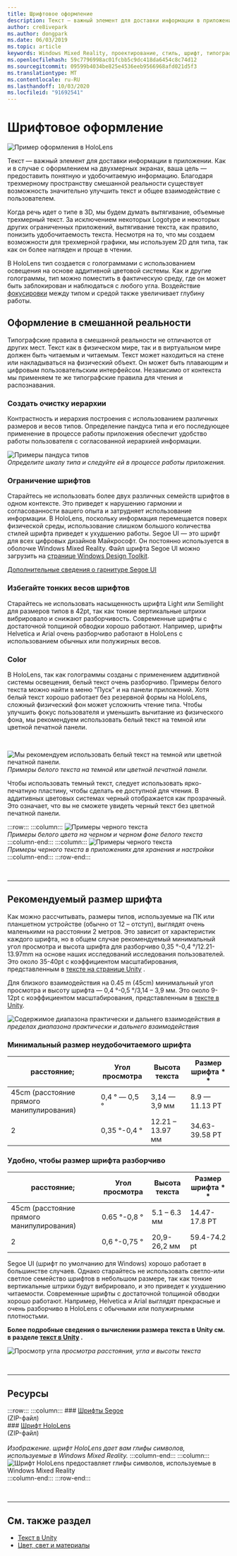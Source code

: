 ```yaml
---
title: Шрифтовое оформление
description: Текст — важный элемент для доставки информации в приложении.
author: cre8ivepark
ms.author: dongpark
ms.date: 06/03/2019
ms.topic: article
keywords: Windows Mixed Reality, проектирование, стиль, шрифт, типография, Пользовательский интерфейс, UX
ms.openlocfilehash: 59c7796998ac01fcbb5c9dc418da6454c8c74d12
ms.sourcegitcommit: 09599b4034be825e4536eeb9566968afd021d5f3
ms.translationtype: MT
ms.contentlocale: ru-RU
ms.lasthandoff: 10/03/2020
ms.locfileid: "91692541"
---
```

# <a name="typography"></a>Шрифтовое оформление

![Пример оформления в HoloLens](images/typography-cover.png)<br>


Текст — важный элемент для доставки информации в приложении. Как и в случае с оформлением на двухмерных экранах, ваша цель — предоставить понятную и удобочитаемую информацию. Благодаря трехмерному пространству смешанной реальности существует возможность значительно улучшить текст и общее взаимодействие с пользователем.

Когда речь идет о типе в 3D, мы будем думать вытягивание, объемные трехмерный текст. За исключением некоторых Logotype и некоторых других ограниченных приложений, вытягивание текста, как правило, понизить удобочитаемость текста. Несмотря на то, что мы создаем возможности для трехмерной графики, мы используем 2D для типа, так как он более нагляден и проще в чтении.

В HoloLens тип создается с голограммами с использованием освещения на основе аддитивной цветовой системы. Как и другие голограммы, тип можно поместить в фактическую среду, где он может быть заблокирован и наблюдаться с любого угла. Воздействие [фокусировки](https://en.wikipedia.org/wiki/Parallax) между типом и средой также увеличивает глубину работы.

## <a name="typography-in-mixed-reality"></a>Оформление в смешанной реальности

Типографские правила в смешанной реальности не отличаются от других мест. Текст как в физическом мире, так и в виртуальном мире должен быть читаемым и читаемым. Текст может находиться на стене или накладываться на физический объект. Он может быть плавающим и цифровым пользовательским интерфейсом. Независимо от контекста мы применяем те же типографские правила для чтения и распознавания.

### <a name="create-clear-hierarchy"></a>Создать очистку иерархии

Контрастность и иерархия построения с использованием различных размеров и весов типов. Определение пандуса типа и его последующее применение в процессе работы приложения обеспечит удобство работы пользователя с согласованной иерархией информации.

![Примеры пандуса типов](images/typography-ramp-1000px.jpg)<br>
*Определите шкалу типа и следуйте ей в процессе работы приложения.*

### <a name="limit-your-fonts"></a>Ограничение шрифтов

Старайтесь не использовать более двух различных семейств шрифтов в одном контексте. Это приведет к нарушению гармонии и согласованности вашего опыта и затрудняет использование информации. В HoloLens, поскольку информация перемещается поверх физической среды, использование слишком большого количества стилей шрифта приведет к ухудшению работы. Segoe UI — это шрифт для всех цифровых дизайнов Майкрософт. Он постоянно используется в оболочке Windows Mixed Reality. Файл шрифта Segoe UI можно загрузить на [странице Windows Design Toolkit](https://docs.microsoft.com/windows/uwp/design-downloads/).

[Дополнительные сведения о гарнитуре Segoe UI](https://docs.microsoft.com/windows/uwp/design/style/typography)

### <a name="avoid-thin-font-weights"></a>Избегайте тонких весов шрифтов

Старайтесь не использовать насыщенность шрифта Light или Semilight для размеров типов в 42pt, так как тонкие вертикальные штрихи вибрировало и снижают разборчивость. Современные шрифты с достаточной толщиной обводки хорошо работают. Например, шрифты Helvetica и Arial очень разборчиво работают в HoloLens с использованием обычных или полужирных весов.

### <a name="color"></a>Color

В HoloLens, так как голограммы созданы с применением аддитивной системы освещения, белый текст очень разборчиво. Примеры белого текста можно найти в меню "Пуск" и на панели приложений. Хотя белый текст хорошо работает без резервной формы на HoloLens, сложный физический фон может усложнить чтение типа. Чтобы улучшить фокус пользователя и уменьшить вычитание из физического фона, мы рекомендуем использовать белый текст на темной или цветной печатной панели.

<br>


![Мы рекомендуем использовать белый текст на темной или цветной печатной панели. ](images/typography-whiteonblack2-1000px.jpg)
 *Примеры белого текста на темной или цветной печатной панели.*
<br>

Чтобы использовать темный текст, следует использовать ярко-печатную пластину, чтобы сделать ее доступной для чтения. В аддитивных цветовых системах черный отображается как прозрачный. Это означает, что вы не сможете увидеть черный текст без цветной печатной панели.

:::row:::
    :::column:::
        ![Примеры черного текста](images/typography-whiteonblack.png)<br>
        *Примеры белого цвета на черном и черном фоне белого текста*<br>
    :::column-end:::
    :::column:::
        ![Примеры черного текста](images/640px-typography-blackonwhite.jpg)<br>
        *Примеры черного текста в приложениях для хранения и настройки*<br>
    :::column-end:::
:::row-end:::

<br>

---

## <a name="recommended-font-size"></a>Рекомендуемый размер шрифта

Как можно рассчитывать, размеры типов, используемые на ПК или планшетном устройстве (обычно от 12 – отступ), выглядят очень маленькими на расстоянии 2 метров. Это зависит от характеристик каждого шрифта, но в общем случае рекомендуемый минимальный угол просмотра и высота шрифта для разборчиво 0,35 °-0,4 °/12.21-13.97mm на основе наших исследований исследования пользователей. Это около 35-40pt с коэффициентом масштабирования, представленным в [тексте на странице Unity](../develop/unity/text-in-unity.md) . 

Для близкого взаимодействия на 0.45 m (45cm) минимальный угол просмотра и высоту шрифта — 0,4 °-0,5 °/3,14 – 3,9 мм. Это около 9-12pt с коэффициентом масштабирования, представленным в [тексте в Unity](../develop/unity/text-in-unity.md).

![Содержимое диапазона практически и дальнего взаимодействия ](images/typography-distance-1000px.jpg)
 *в пределах диапазона практически и дальнего взаимодействия*

### <a name="the-minimum-legible-font-size"></a>Минимальный размер неудобочитаемого шрифта
| расстояние; | Угол просмотра | Высота текста | Размер шрифта * * |
|---------|---------|---------|---------|
| 45cm (расстояние прямого манипулирования) | 0,4 ° — 0,5 ° | 3,14 — 3,9 мм | 8.9 — 11.13 PT |
| 2 | 0,35 °-0,4 ° | 12.21 – 13.97 мм | 34.63-39.58 PT |


### <a name="the-comfortably-legible-font-size"></a>Удобно, чтобы размер шрифта разборчиво
| расстояние; | Угол просмотра | Высота текста | Размер шрифта * * |
|---------|---------|---------|---------|
| 45cm (расстояние прямого манипулирования) | 0.65 °-0,8 ° | 5.1 – 6.3 мм | 14.47-17.8 PT |
| 2 | 0,6 °-0,75 ° | 20,9-26,2 мм | 59.4-74.2 pt |


Segoe UI (шрифт по умолчанию для Windows) хорошо работает в большинстве случаев. Однако старайтесь не использовать светло-или светлое семейство шрифтов в небольшом размере, так как тонкие вертикальные штрихи будут вибрировало, и это приведет к ухудшению читаемости. Современные шрифты с достаточной толщиной обводки хорошо работают. Например, Helvetica и Arial выглядят прекрасные и очень разборчиво в HoloLens с обычными или полужирными плотностьми.

**Более подробные сведения о вычислении размера текста в Unity см. в разделе [текст в Unity](../develop/unity/text-in-unity.md) .**

![Просмотр угла ](images/Text_In_Unity_ViewingAngle.jpg)
 *просмотра расстояния, угла и высоты текста*

<br>

---

## <a name="resources"></a>Ресурсы

:::row:::
    :::column:::
    ### <a name="segoe-fontsbr"></a>[Шрифты Segoe](https://download.microsoft.com/download/1/B/C/1BCF071A-78EE-4968-ACBE-15461C274B61/Segoe%20fonts%20v1705.zip)<br>
    (ZIP-файл)<br>
    ### <a name="hololens-fontbr"></a>[Шрифт HoloLens](https://download.microsoft.com/download/3/8/D/38D659E2-4B9C-413A-B2E7-1956181DC427/Hololens%20font.zip)<br>
    (ZIP-файл)<br>
    <br>
    *Изображение. шрифт HoloLens дает вам глифы символов, используемые в Windows Mixed Reality.*
    :::column-end:::
        :::column:::
        ![Шрифт HoloLens предоставляет глифы символов, используемые в Windows Mixed Reality](images/hololensmdl2symbols.jpg)<br>
    :::column-end:::
:::row-end:::


<br>

---


## <a name="see-also"></a>См. также раздел
* [Текст в Unity](../develop/unity/text-in-unity.md)
* [Цвет, свет и материалы](../color,-light-and-materials.md)
